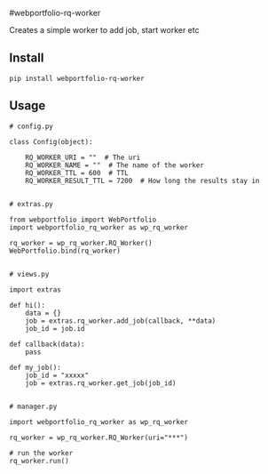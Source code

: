 #webportfolio-rq-worker

Creates a simple worker to add job, start worker etc

## Install

    pip install webportfolio-rq-worker
    
## Usage

    # config.py
    
    class Config(object):
        
        RQ_WORKER_URI = ""  # The uri
        RQ_WORKER_NAME = ""  # The name of the worker
        RQ_WORKER_TTL = 600  # TTL
        RQ_WORKER_RESULT_TTL = 7200  # How long the results stay in
    
    
    # extras.py
    
    from webportfolio import WebPortfolio
    import webportfolio_rq_worker as wp_rq_worker
    
    rq_worker = wp_rq_worker.RQ_Worker()
    WebPortfolio.bind(rq_worker)
    
   
    # views.py
    
    import extras
            
    def hi():
        data = {}
        job = extras.rq_worker.add_job(callback, **data)
        job_id = job.id
        
    def callback(data):
        pass
        
    def my_job():
        job_id = "xxxxx"
        job = extras.rq_worker.get_job(job_id)
        
        
    # manager.py
    
    import webportfolio_rq_worker as wp_rq_worker
    
    rq_worker = wp_rq_worker.RQ_Worker(uri="***")
    
    # run the worker
    rq_worker.run()